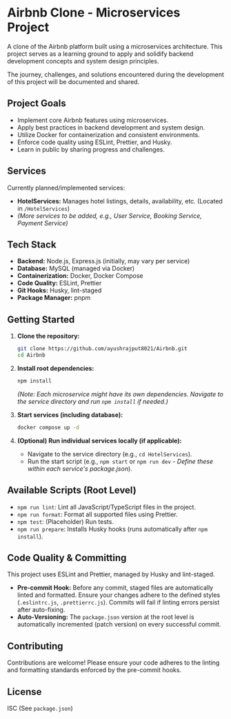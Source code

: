# Airbnb Clone - Microservices Project

A clone of the Airbnb platform built using a microservices architecture. This project serves as a learning ground to apply and solidify backend development concepts and system design principles.

The journey, challenges, and solutions encountered during the development of this project will be documented and shared.

## Project Goals

- Implement core Airbnb features using microservices.
- Apply best practices in backend development and system design.
- Utilize Docker for containerization and consistent environments.
- Enforce code quality using ESLint, Prettier, and Husky.
- Learn in public by sharing progress and challenges.

## Services

Currently planned/implemented services:

- **HotelServices:** Manages hotel listings, details, availability, etc. (Located in `/HotelServices`)
- _(More services to be added, e.g., User Service, Booking Service, Payment Service)_

## Tech Stack

- **Backend:** Node.js, Express.js (initially, may vary per service)
- **Database:** MySQL (managed via Docker)
- **Containerization:** Docker, Docker Compose
- **Code Quality:** ESLint, Prettier
- **Git Hooks:** Husky, lint-staged
- **Package Manager:** pnpm

## Getting Started

1. **Clone the repository:**

   ```bash
   git clone https://github.com/ayushrajput8021/Airbnb.git
   cd Airbnb
   ```

2. **Install root dependencies:**

   ```bash
   npm install
   ```

   _(Note: Each microservice might have its own dependencies. Navigate to the service directory and run `npm install` if needed.)_

3. **Start services (including database):**

   ```bash
   docker compose up -d
   ```

4. **(Optional) Run individual services locally (if applicable):**
   - Navigate to the service directory (e.g., `cd HotelServices`).
   - Run the start script (e.g., `npm start` or `npm run dev` - _Define these within each service's package.json_).

## Available Scripts (Root Level)

- `npm run lint`: Lint all JavaScript/TypeScript files in the project.
- `npm run format`: Format all supported files using Prettier.
- `npm test`: (Placeholder) Run tests.
- `npm run prepare`: Installs Husky hooks (runs automatically after `npm install`).

## Code Quality & Committing

This project uses ESLint and Prettier, managed by Husky and lint-staged.

- **Pre-commit Hook:** Before any commit, staged files are automatically linted and formatted. Ensure your changes adhere to the defined styles (`.eslintrc.js`, `.prettierrc.js`). Commits will fail if linting errors persist after auto-fixing.
- **Auto-Versioning:** The `package.json` version at the root level is automatically incremented (patch version) on every successful commit.

## Contributing

Contributions are welcome! Please ensure your code adheres to the linting and formatting standards enforced by the pre-commit hooks.

## License

ISC (See `package.json`)
